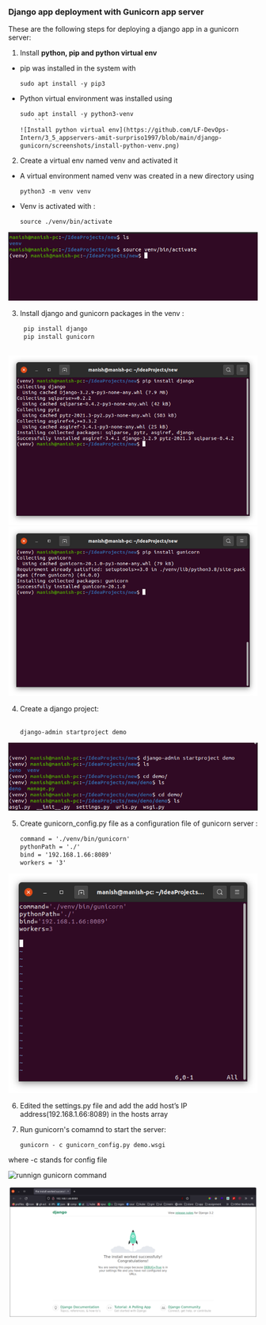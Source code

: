 ### Django app deployment with Gunicorn app server

These are the following steps for deploying a django app in a gunicorn server:

1. Install **python, pip and python virtual env**

- pip was installed in the system with

  ```
  sudo apt install -y pip3
  ```

- Python virtual environment was installed using
  ````
  sudo apt install -y python3-venv
      ```
  ![Install python virtual env](https://github.com/LF-DevOps-Intern/3_5_appservers-amit-surpriso1997/blob/main/djangp-gunicorn/screenshots/install-python-venv.png)
  ````

2. Create a virtual env named venv and activated it

- A virtual environment named venv was created in a new directory using

  ```
  python3 -m venv venv

  ```

- Venv is activated with :

  ```
  source ./venv/bin/activate

  ```

![Created and actiaved venv](https://github.com/LF-DevOps-Intern/3_5_appservers-amit-surpriso1997/blob/main/djangp-gunicorn/screenshots/created-a-virtual-environment.png)

3. Install django and gunicorn packages in the venv :

   ```
    pip install django
    pip install gunicorn


   ```

![django](https://github.com/LF-DevOps-Intern/3_5_appservers-amit-surpriso1997/blob/main/djangp-gunicorn/screenshots/isntalled%20django-with-pip.png)
![gunicorn](https://github.com/LF-DevOps-Intern/3_5_appservers-amit-surpriso1997/blob/main/djangp-gunicorn/screenshots/installed-gunicorn.png)



4. Create a django project:

   ```

   django-admin startproject demo

   ```
![django project demo](https://github.com/LF-DevOps-Intern/3_5_appservers-amit-surpriso1997/blob/main/djangp-gunicorn/screenshots/created-demo-django-project.png)


5. Create gunicorn_config.py file as a configuration file of gunicorn server :

   ```
   command = './venv/bin/gunicorn'
   pythonPath = './'
   bind = '192.168.1.66:8089'
   workers = '3'

   ```
![gunicorn_config.py file](https://github.com/LF-DevOps-Intern/3_5_appservers-amit-surpriso1997/blob/main/djangp-gunicorn/screenshots/gunicorn-config-file.png)


6. Edited the settings.py file and add the add host’s IP address(192.168.1.66:8089) in the hosts array



7. Run gunicorn's comamnd to start the server:

   ```
   gunicorn - c gunicorn_config.py demo.wsgi

   ```

where -c stands for config file 

![runnign gunicorn command]( https://github.com/LF-DevOps-Intern/3_5_appservers-amit-surpriso1997/tree/main/djangp-gunicorn/screenshots)

![testing in the browser](https://github.com/LF-DevOps-Intern/3_5_appservers-amit-surpriso1997/blob/main/djangp-gunicorn/screenshots/testing-django-in-port-8089.png)